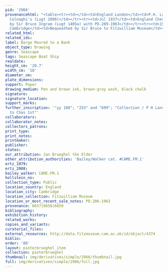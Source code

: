 ```yaml
---
pid: '2966'
provenancehtml: "<table><tr><td></td><td>England London</td><td>P.H. Lankrink with
  Colnaghi's (Lugt 2090)</td></tr><tr><td>Jul 1937</td><td>England Chesham</td><td>Bought
  by Sir Bruce Ingram (Lugt 1405a) with PD.209-1963</td></tr><tr><td>1963</td><td>England
  Cambridge</td><td>Bequeathed by Sir Bruce to Fitzwilliam Museum</td></tr></table>"
related_html:
related_ids:
label: Barge Moored to a Bank
object_type: Drawing
genre: Seascape
tags: Seascape Boat Ship
realdate:
height_cm: '20.7'
width_cm: '18'
diameter_cm:
plate_dimensions:
support: Paper
drawing_medium: Pen and brown ink, brown-gray wash, black chalk
signature:
signature_location:
support_marks:
further_inscription: '"yy 108"; "253" and "699"; "Collection / P H Lancrinck / Page
  to Chas 1st"'
collaborators:
collaborator_notes:
collectors_patrons:
print_type:
print_notes:
printmaker:
publisher:
states:
our_attribution: Jan Brueghel the Elder
other_attribution_authorities: 'Bailey/Walker cat. #CAME.FM.1'
ertz_1979:
ertz_2008:
bailey_walker: CAME.FM.1
hollstein_no:
collection_type: Public
location_country: England
location_city: Cambridge
location_collection: Fitzwilliam Museum
location_or_most_recent_sale_notes: PD.206-1963
provenance: 6657|6658|6659
bibliography:
exhibition_history:
related_works:
copies_and_variants:
curatorial_files:
external_resources: http://data.fitzmuseum.cam.ac.uk/id/object/4374
biblio:
order: '80'
layout: pieterbrueghel_item
collection: pieterbrueghel
thumbnail: img/derivatives/simple/2966/thumbnail.jpg
full: img/derivatives/simple/2966/full.jpg
---
```

